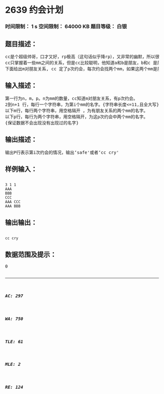 # 2639 约会计划   
### 时间限制： 1 s     空间限制： 64000 KB     题目等级： 白银  
## 题目描述：  

<pre>
cc是个超级帅哥，口才又好，rp极高（这句话似乎降rp），又非常的幽默，所以很多mm都跟他关系不错。然而，最关键的是，cc能够很好的调解各各妹妹间的关系。mm之间的关系及其复杂，cc必须严格掌握她们之间的朋友关系，好一起约她们出去，cc要是和不是朋友的两个mm出去玩，后果不堪设想……  
cc只掌握着一些mm之间的关系，但是cc比较聪明，他知道a和b是朋友，b和c 是朋友，那么a和c也是朋友。  
下面给出m对朋友关系, cc 定了p次约会，每次约会找两个mm，如果这两个mm是朋友，那么不会出乱子，输出‘safe'，要是不是朋友，那么cc必然会挨……，输出‘cc cry'
</pre>
  
  
## 输入描述：  

<pre>
第一行为n，m，p。n为mm的数量，cc知道m对朋友关系，有p次约会。  
2到n+1 行，每行一个字符串，为第i个mm的名字。{字符串长度<=11,且全大写}  
以下m行，每行两个字符串，用空格隔开 ，为有朋友关系的两个mm的名字。  
以下p行，每行为两个字符串，用空格隔开，为这p次约会中两个mm的名字。  
{保证数据不会出现没有出现过的名字}
</pre>
  
  
## 输出描述：  

<pre>
输出P行表示第i次约会的情况，输出‘safe'或者‘cc cry'
</pre>
  
  
## 样例输入：  

<pre><code>
3 1 1  
AAA  
BBB  
CCC  
AAA CCC  
AAA BBB
</code></pre>
  
  
## 输出输出：  

<pre><code>
cc cry
</code></pre>
  
  
## 数据范围及提示：  

<pre>
0<m<=2008  
0<p<=2008
</pre>
  
  
***  

##### AC: 297  
##### WA: 750  
##### TLE: 61  
##### MLE: 2  
##### RE: 124  
